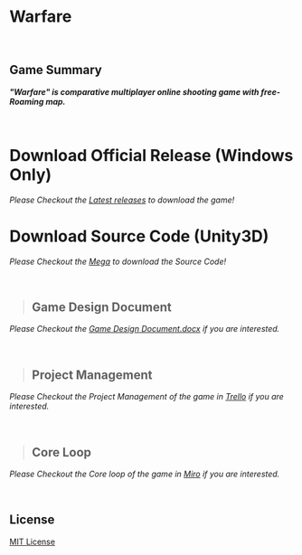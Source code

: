 
# Warfare
<br/>

## Game Summary
***"Warfare" is comparative multiplayer online shooting game with free-Roaming map.***

<br/>

# Download Official Release (Windows Only)

*Please Checkout the [Latest releases](https://github.com/AndraXO7/warfare/releases) to download the game!*

# Download Source Code (Unity3D)

*Please Checkout the [Mega](https://mega.nz/file/nOx2HagT#PIJ4BmWzmkT9ulLo79XMVSbxJ4ZRzVgW-8lyUR9S-wI) to download the Source Code!*

<br/>

> ## Game Design Document
*Please Checkout the [Game Design Document.docx](https://github.com/AndraXO7/warfare/blob/main/Game%20Design%20Document.docx?raw=true) if you are interested.*

<br/>

> ## Project Management
*Please Checkout the Project Management of the game in [Trello](https://trello.com/b/0PFmtpiJ/warfare) if you are interested.*

<br/>

> ## Core Loop
*Please Checkout the Core loop of the game in [Miro](https://miro.com/app/board/uXjVP05DgW4=/) if you are interested.*

<br/>

## License
[MIT License](LICENSE)

